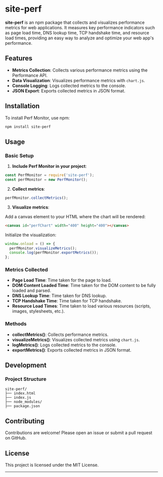 
# site-perf

**site-perf** is an npm package that collects and visualizes performance metrics for web applications. It measures key performance indicators such as page load time, DNS lookup time, TCP handshake time, and resource load times, providing an easy way to analyze and optimize your web app's performance.

## Features

- **Metrics Collection**: Collects various performance metrics using the Performance API.
- **Data Visualization**: Visualizes performance metrics with `chart.js`.
- **Console Logging**: Logs collected metrics to the console.
- **JSON Export**: Exports collected metrics in JSON format.

## Installation

To install Perf Monitor, use npm:

```sh
npm install site-perf
```

## Usage

### Basic Setup

1. **Include Perf Monitor in your project**:

```js
const PerfMonitor = require('site-perf');
const perfMonitor = new PerfMonitor();
```

2. **Collect metrics**:

```js
perfMonitor.collectMetrics();
```

3. **Visualize metrics**:

Add a canvas element to your HTML where the chart will be rendered:

```html
<canvas id="perfChart" width="400" height="400"></canvas>
```

Initialize the visualization:

```js
window.onload = () => {
  perfMonitor.visualizeMetrics();
  console.log(perfMonitor.exportMetrics());
};
```

### Metrics Collected

- **Page Load Time**: Time taken for the page to load.
- **DOM Content Loaded Time**: Time taken for the DOM content to be fully loaded and parsed.
- **DNS Lookup Time**: Time taken for DNS lookup.
- **TCP Handshake Time**: Time taken for TCP handshake.
- **Resource Load Times**: Time taken to load various resources (scripts, images, stylesheets, etc.).

### Methods

- **collectMetrics()**: Collects performance metrics.
- **visualizeMetrics()**: Visualizes collected metrics using `chart.js`.
- **logMetrics()**: Logs collected metrics to the console.
- **exportMetrics()**: Exports collected metrics in JSON format.

## Development

### Project Structure

```
site-perf/
├── index.html
├── index.js
├── node_modules/
├── package.json
```


## Contributing

Contributions are welcome! Please open an issue or submit a pull request on GitHub.

## License

This project is licensed under the MIT License.

---
